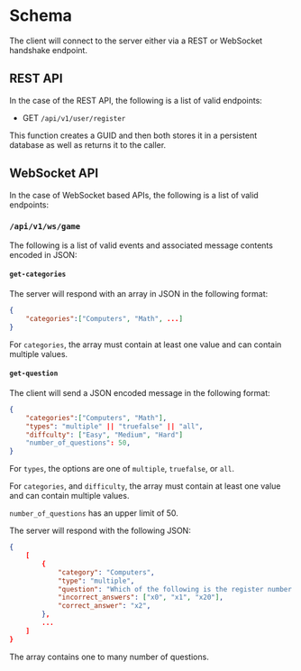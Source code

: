 # Schema

The client will connect to the server either via a REST or WebSocket handshake endpoint.

## REST API

In the case of the REST API, the following is a list of valid endpoints:

- GET `/api/v1/user/register`

This function creates a GUID and then both stores it in a persistent database as well as returns it to the caller.

## WebSocket API

In the case of WebSocket based APIs, the following is a list of valid endpoints:

### `/api/v1/ws/game`

The following is a list of valid events and associated message contents encoded in JSON:

#### `get-categories`

The server will respond with an array in JSON in the following format:

```json
{
    "categories":["Computers", "Math", ...]
}
```

For `categories`, the array must contain at least one value and can contain multiple values.

#### `get-question`

The client will send a JSON encoded message in the following format:

```json
{
    "categories":["Computers", "Math"],
    "types": "multiple" || "truefalse" || "all",
    "diffculty": ["Easy", "Medium", "Hard"]
    "number_of_questions": 50,
}
```

For `types`, the options are one of `multiple`, `truefalse`, or `all`.

For `categories`, and `difficulty`, the array must contain at least one value and can contain multiple values.

`number_of_questions` has an upper limit of 50.

The server will respond with the following JSON:

```json
{
    [
        {
            "category": "Computers",
            "type": "multiple",
            "question": "Which of the following is the register number for the stack pointer in RISC-V",
            "incorrect_answers": ["x0", "x1", "x20"],
            "correct_answer": "x2",
        },
        ...
    ]
}
```

The array contains one to many number  of questions.